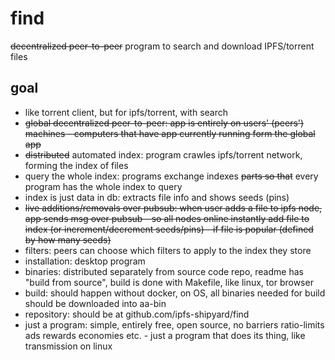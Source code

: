 # find
<s>decentralized peer-to-peer</s> program to search and download IPFS/torrent files

## goal

- like torrent client, but for ipfs/torrent, with search
- <s>global decentralized peer-to-peer: app is entirely on users' (peers') machines - computers that have app currently running form the global app</s>
- <s>distributed</s> automated index: program crawles ipfs/torrent network, forming the index of files
- query the whole index: programs exchange indexes <s>parts so that</s> every program has the whole index to query
- index is just data in db: extracts file info and shows seeds (pins)
- <s>live additions/removals over pubsub: when user adds a file to ipfs node, app sends msg over pubsub - so all nodes online instantly add file to index (or increment/decrement seeds/pins) - if file is popular (defined by how many seeds)</s>
- filters: peers can choose which filters to apply to the index they store
- installation: desktop program
- binaries: distributed separately from source code repo, readme has "build from source", build is done with Makefile, like linux, tor browser
- build: should happen without docker, on OS, all binaries needed for build should be downloaded into aa-bin
- repository: should be at github.com/ipfs-shipyard/find
- just a program: simple, entirely free, open source, no barriers ratio-limits ads rewards economies etc. - just a program that does its thing, like transmission on linux